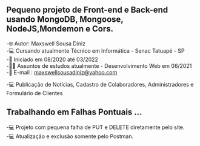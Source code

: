 ## Pequeno projeto de Front-end e Back-end usando MongoDB, Mongoose, NodeJS,Mondemon e Cors.

-🤓 Autor: Maxswell Sousa Diniz <br>
-💻 Cursando atualmente Técnico em Informática - Senac Tatuapé - SP <br>
-🙌 Iniciado em 08/2020 até 03/2022<br>
-👨‍🎓 Assuntos de estudos atualmente - Desenvolvimento Web em 06/2021<br>
-📧 E-mail : maxswellsousadiniz@yahoo.com



-💻 Publicação de Notícias, Cadastro de Colaboradores, Administradores e Formulário de Clientes

## Trabalhando em Falhas Pontuais ...
-💻 Projeto com pequena falha de PUT e DELETE  diretamente pelo site.
<br>
-💻 Atualização e exclusão somente pelo Postman.






